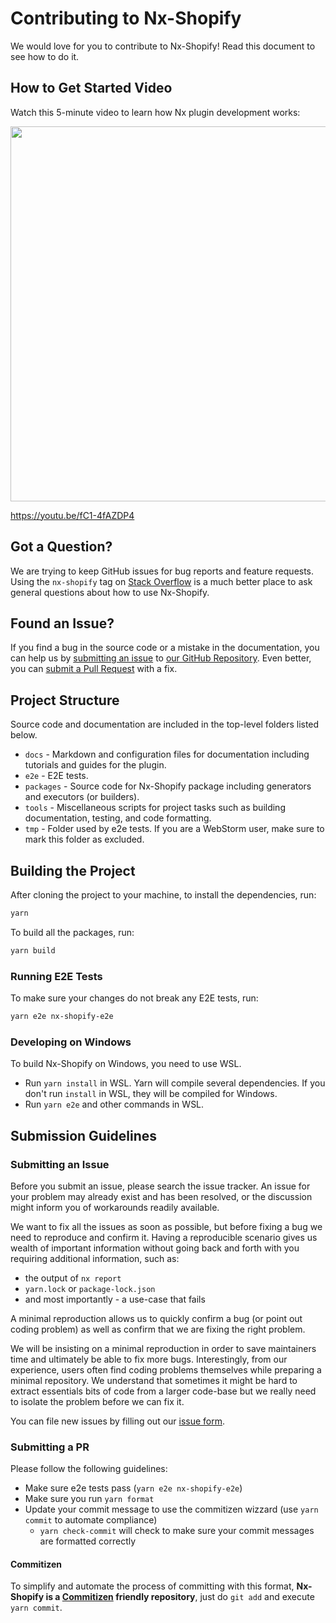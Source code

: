 # Contributing to Nx-Shopify

We would love for you to contribute to Nx-Shopify! Read this document to see how to do it.

## How to Get Started Video

Watch this 5-minute video to learn how Nx plugin development works:

<a href="https://www.youtube.com/watch?v=fC1-4fAZDP4" target="_blank">
<p style="text-align: center;"><img src="https://img.youtube.com/vi/fC1-4fAZDP4/0.jpg" width="600"></p>
</a>

https://youtu.be/fC1-4fAZDP4

## Got a Question?

We are trying to keep GitHub issues for bug reports and feature requests. Using the `nx-shopify` tag on [Stack Overflow](https://stackoverflow.com/questions/tagged/nx-shopify) is a much better place to ask general questions about how to use Nx-Shopify.

## Found an Issue?

If you find a bug in the source code or a mistake in the documentation, you can help us by [submitting an issue](#submit-issue) to [our GitHub Repository](https://github.com/trafilea/nx-shopify). Even better, you can [submit a Pull Request](#submit-pr) with a fix.

## Project Structure

Source code and documentation are included in the top-level folders listed below.

- `docs` - Markdown and configuration files for documentation including tutorials and guides for the plugin.
- `e2e` - E2E tests.
- `packages` - Source code for Nx-Shopify package including generators and executors (or builders).
- `tools` - Miscellaneous scripts for project tasks such as building documentation, testing, and code formatting.
- `tmp` - Folder used by e2e tests. If you are a WebStorm user, make sure to mark this folder as excluded.

## Building the Project

After cloning the project to your machine, to install the dependencies, run:

```bash
yarn
```

To build all the packages, run:

```bash
yarn build
```

### Running E2E Tests

To make sure your changes do not break any E2E tests, run:

```bash
yarn e2e nx-shopify-e2e
```

### Developing on Windows

To build Nx-Shopify on Windows, you need to use WSL.

- Run `yarn install` in WSL. Yarn will compile several dependencies. If you don't run `install` in WSL, they will be compiled for Windows.
- Run `yarn e2e` and other commands in WSL.

## Submission Guidelines

### <a name="submit-issue"></a> Submitting an Issue

Before you submit an issue, please search the issue tracker. An issue for your problem may already exist and has been resolved, or the discussion might inform you of workarounds readily available.

We want to fix all the issues as soon as possible, but before fixing a bug we need to reproduce and confirm it. Having a reproducible scenario gives us wealth of important information without going back and forth with you requiring additional information, such as:

- the output of `nx report`
- `yarn.lock` or `package-lock.json`
- and most importantly - a use-case that fails

A minimal reproduction allows us to quickly confirm a bug (or point out coding problem) as well as confirm that we are fixing the right problem.

We will be insisting on a minimal reproduction in order to save maintainers time and ultimately be able to fix more bugs. Interestingly, from our experience, users often find coding problems themselves while preparing a minimal repository. We understand that sometimes it might be hard to extract essentials bits of code from a larger code-base but we really need to isolate the problem before we can fix it.

You can file new issues by filling out our [issue form](https://github.com/trafilea/nx-shopify/issues/new).

### <a name="submit-pr"></a> Submitting a PR

Please follow the following guidelines:

- Make sure e2e tests pass (`yarn e2e nx-shopify-e2e`)
- Make sure you run `yarn format`
- Update your commit message to use the commitizen wizzard (use `yarn commit` to automate compliance)
  - `yarn check-commit` will check to make sure your commit messages are formatted correctly

#### Commitizen

To simplify and automate the process of committing with this format,
**Nx-Shopify is a [Commitizen](https://github.com/commitizen/cz-cli) friendly repository**, just do `git add` and execute `yarn commit`.
